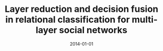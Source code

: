 ---
# Documentation: https://wowchemy.com/docs/managing-content/

title: Layer reduction and decision fusion in relational classification for multi-layer
  social networks
subtitle: ''
summary: ''
authors:
- kajdanowicz
- kazienko
- Adrian Popiel
- Jose M. Alvarez-Rodriguez
tags: []
categories: []
date: '2014-01-01'
lastmod: 2022-10-07T05:15:30Z
featured: false
draft: false

# Featured image
# To use, add an image named `featured.jpg/png` to your page's folder.
# Focal points: Smart, Center, TopLeft, Top, TopRight, Left, Right, BottomLeft, Bottom, BottomRight.
image:
  caption: ''
  focal_point: ''
  preview_only: false

# Projects (optional).
#   Associate this post with one or more of your projects.
#   Simply enter your project's folder or file name without extension.
#   E.g. `projects = ["internal-project"]` references `content/project/deep-learning/index.md`.
#   Otherwise, set `projects = []`.
projects: []
publishDate: '2022-10-07T05:15:28.995278Z'
publication_types:
- '1'
abstract: ''
publication: '*Web Information Systems Engineering - WISE 2014 : 15th International
  Conference, Thessaloniki, Greece, October 12-14, 2014 : workshop proceedings*'
---
